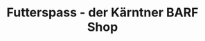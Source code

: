 ---
title: "Futterspass - der Kärntner BARF Shop"
url: /villach/futterspass-der-kaerntner-barf-shop/
shop: Tiere
---